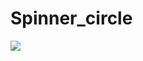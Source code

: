 # Spinner_circle

<img src="https://github.com/aman5062/Spinner_circle/blob/main/WhatsApp%20Video%202023-10-25%20at%2019.40.00_2845a561.mp4"></img>
